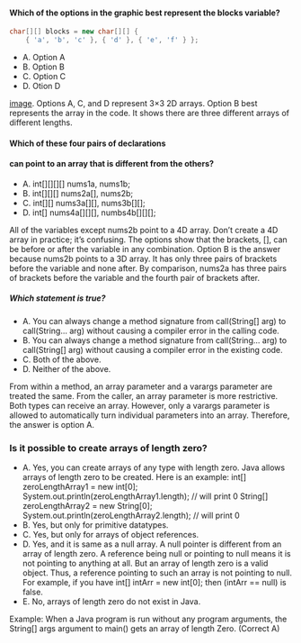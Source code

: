 #### Which of the options in the graphic best represent the blocks variable?
```java
char[][] blocks = new char[][] {
    { 'a', 'b', 'c' }, { 'd' }, { 'e', 'f' } };
```

* A. Option A
* B. Option B
* C. Option C
* D. Otion D

[image](./images/graphic_best.jpg).
Options A, C, and D represent 3×3 2D arrays.
Option B best represents the array in the code.
It shows there are three different arrays of different lengths.

#### Which of these four pairs of declarations
#### can point to an array that is different from the others?
* A. int[][][][] nums1a, nums1b;
* B. int[][][] nums2a[], nums2b;
* C. int[][] nums3a[][], nums3b[][];
* D. int[] nums4a[][][], numbs4b[][][];

All of the variables except nums2b point to a 4D array.
Don’t create a 4D array in practice; it’s confusing.
The options show that the brackets, [],
can be before or after the variable in any combination.
Option B is the answer because nums2b points to a 3D array.
It has only three pairs of brackets before the variable and none after.
By comparison, nums2a has three pairs
of brackets before the variable and the fourth pair of brackets after.

##### Which statement is true?
* A. You can always change a method signature from call(String[] arg) to call(String... arg) without causing a compiler error in the calling code.
* B. You can always change a method signature from call(String... arg) to call(String[] arg) without causing a compiler error in the existing code.
* C. Both of the above.
* D. Neither of the above.

From within a method, an array parameter and a varargs parameter are treated the same.
From the caller, an array parameter is more restrictive.
Both types can receive an array.
However, only a varargs parameter is allowed to automatically turn individual parameters into an array.
Therefore, the answer is option A.

### Is it possible to create arrays of length zero?

* A. Yes, you can create arrays of any type with length zero.
    Java allows arrays of length zero to be created.  Here is an example:
    int[] zeroLengthArray1 = new int[0];
    System.out.println(zeroLengthArray1.length); // will print 0
    String[] zeroLengthArray2 = new String[0];
    System.out.println(zeroLengthArray2.length); // will print 0
* B. Yes, but only for primitive datatypes.
* C. Yes, but only for arrays of object references.
* D. Yes, and it is same as a null array.
    A null pointer is different from an array of length zero.
    A reference being null or pointing to null means it is not pointing to anything at all.
    But an array of length zero is a valid object. Thus, a reference pointing to such an array is not pointing to null.
    For example, if you have int[] intArr = new int[0]; then (intArr == null) is false.
* E. No, arrays of length zero do not exist in Java.

Example: When a Java program is run without any program arguments, the String[] args argument to main() gets an array of length Zero.
(Correct A)

